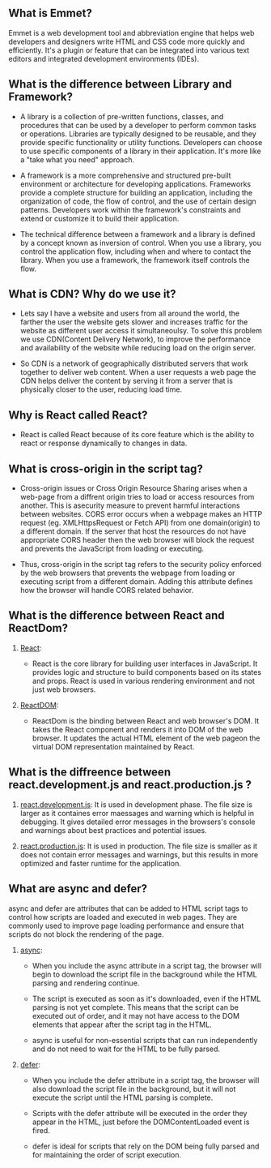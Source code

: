 ## What is Emmet?
Emmet is a web development tool and abbreviation engine that helps web developers and designers write HTML and CSS code more quickly and efficiently. It's a plugin or feature that can be integrated into various text editors and integrated development environments (IDEs).

## What is the difference between Library and Framework?

- A library is a collection of pre-written functions, classes, and procedures that can be used by a developer to perform common tasks or operations. Libraries are typically designed to be reusable, and they provide specific functionality or utility functions. Developers can choose to use specific components of a library in their application. It's more like a "take what you need" approach.

- A framework is a more comprehensive and structured pre-built environment or architecture for developing applications.
Frameworks provide a complete structure for building an application, including the organization of code, the flow of control, and the use of certain design patterns.
Developers work within the framework's constraints and extend or customize it to build their application.

- The technical difference between a framework and a library is defined by a concept known as inversion of control. When you use a library, you control the application flow, including when and where to contact the library. When you use a framework, the framework itself controls the flow.



## What is CDN? Why do we use it?

- Lets say I have a website and users from all around the world, the farther the user the website gets slower and increases traffic for the website as different user access it simultaneoulsy. To solve this problem we use CDN(Content Delivery Network), to improve the performance and availability of the website while reducing load on the origin server.

- So CDN is a network of geographically distributed servers that work together to deliver web content. When a user requests a web page the CDN helps deliver the content by serving it from a server that is physically closer to the user, reducing load time.

## Why is React called React?

- React is called React because of its core feature which is the ability to react or response dynamically to changes in data.

## What is cross-origin in the script tag?

- Cross-origin issues or Cross Origin Resource Sharing arises when a web-page from a diffrent origin tries to load or access resources from another. This is asecurity measure to prevent harmful interactions between websites. CORS error occurs when a webpage makes an HTTP request (eg. XMLHttpsRequest or Fetch API) from one domain(origin) to a different domain. If the server that host the resources do not have appropriate CORS header then the web browser will block the request and prevents the JavaScript from loading or executing.

- Thus, cross-origin in the script tag refers to the security policy enforced by the web browsers that prevents the webpage from loading or executing script from a different domain. Adding this attribute defines how the browser will handle CORS related behavior.

## What is the difference between React and ReactDom?

1) <u>React</u>:
    - React is the core library for building user interfaces in JavaScript. It provides logic and structure to build components based on its states and props. React is used in various rendering environment and not just web browsers.

2) <u>ReactDOM</u>: 
    - ReactDom is the binding between React and web browser's DOM. It takes the React component and renders it into DOM of the web browser. It updates the actual HTML element of the web pageon the virtual DOM representation maintained by React.

## What is the diffreence between react.development.js and react.production.js ?

1) <u>react.development.js</u>: It is used in development phase. The file size is larger as it containes error maessages and warning which is helpful in debugging. It gives detailed error messages in the browsers's console and warnings about best practices and potential issues.

2) <u>react.production.js</u>: It is used in production. The file size is smaller as it does not contain error messages and warnings, but this results in more optimized and faster runtime for the application.

## What are async and defer?

async and defer are attributes that can be added to HTML script tags to control how scripts are loaded and executed in web pages. They are commonly used to improve page loading performance and ensure that scripts do not block the rendering of the page.

1) <u>async</u>: 

    - When you include the async attribute in a script tag, the browser will begin to download the script file in the background while the HTML parsing and rendering continue.
  
    - The script is executed as soon as it's downloaded, even if the HTML parsing is not yet complete. This means that the script can be executed out of order, and it may not have access to the DOM elements that appear after the script tag in the HTML.

    - async is useful for non-essential scripts that can run independently and do not need to wait for the HTML to be fully parsed.

2) <u>defer</u>: 

    - When you include the defer attribute in a script tag, the browser will also download the script file in the background, but it will not execute the script until the HTML parsing is complete.

    - Scripts with the defer attribute will be executed in the order they appear in the HTML, just before the DOMContentLoaded event is fired.

    - defer is ideal for scripts that rely on the DOM being fully parsed and for maintaining the order of script execution.